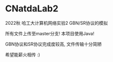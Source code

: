 # CNatdaLab2
2022秋 哈工大计算机网络实验2 GBN/SR协议的模拟

所有文件上传至master分支!
本项目使用Java!

GBN协议和SR协议完成度较高, 文件传输十分简陋

希望能薪火相传 :)
